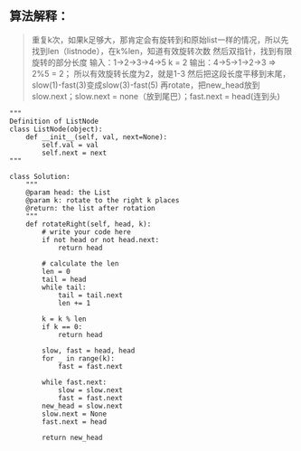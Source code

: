 ## 算法解释：
> 重复k次，如果k足够大，那肯定会有旋转到和原始list一样的情况，所以先找到len（listnode），在k%len，知道有效旋转次数
> 然后双指针，找到有限旋转的部分长度 输入：1->2->3->4->5  k = 2 输出：4->5->1->2->3 => 2%5 = 2； 所以有效旋转长度为2，就是1-3
> 然后把这段长度平移到末尾，slow(1)-fast(3)变成slow(3)-fast(5)
> 再rotate，把new_head放到slow.next；slow.next = none（放到尾巴）；fast.next = head(连到头)
```
"""
Definition of ListNode
class ListNode(object):
    def __init__(self, val, next=None):
        self.val = val
        self.next = next
"""

class Solution:
    """
    @param head: the List
    @param k: rotate to the right k places
    @return: the list after rotation
    """
    def rotateRight(self, head, k):
        # write your code here
        if not head or not head.next:
            return head
        
        # calculate the len
        len = 0
        tail = head
        while tail:
            tail = tail.next
            len += 1
            
        k = k % len
        if k == 0:
            return head
        
        slow, fast = head, head
        for _ in range(k):
            fast = fast.next
        
        while fast.next:
            slow = slow.next
            fast = fast.next      
        new_head = slow.next
        slow.next = None
        fast.next = head

        return new_head
 
```
